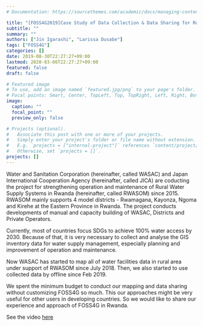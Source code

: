 ```yaml
---
# Documentation: https://sourcethemes.com/academic/docs/managing-content/

title: "[FOSS4G2019]Case Study of Data Collection & Data Sharing for Rural Water Supply Management in Rwanda"
subtitle: ""
summary: ""
authors: ["Jin Igarashi", "Larissa Dusabe"]
tags: ["FOSS4G"]
categories: []
date: 2019-08-30T22:27:27+09:00
lastmod: 2020-03-06T22:27:27+09:00
featured: false
draft: false

# Featured image
# To use, add an image named `featured.jpg/png` to your page's folder.
# Focal points: Smart, Center, TopLeft, Top, TopRight, Left, Right, BottomLeft, Bottom, BottomRight.
image:
  caption: ""
  focal_point: ""
  preview_only: false

# Projects (optional).
#   Associate this post with one or more of your projects.
#   Simply enter your project's folder or file name without extension.
#   E.g. `projects = ["internal-project"]` references `content/project/deep-learning/index.md`.
#   Otherwise, set `projects = []`.
projects: []
---
```


Water and Sanitation Corporation (hereinafter, called WASAC) and Japan International Cooperation Agency (hereinafter, called JICA) are coducting the project for strengthening operation and maintenance of Rural Water Supply Systems in Rwanda (hereinafter, called RWASOM) since 2015. RWASOM mainly supports 4 model districts - Rwamagana, Kayonza, Ngoma and Kirehe at the Eastern Province in Rwanda. The project conducts developments of manual and capacity building of WASAC, Districts and Private Operators. 


Currently, most of countries focus SDGs to achieve 100% water access by 2030. Because of that, it is very necessary to collect and analyse the GIS inventory data for water supply management, especially planning and improvement of operation and maintenance. 


Now WASAC has started to map all of water facilities data in rural area under support of RWASOM since July 2018. Then, we also started to use collected data by offline since Feb 2019. 


We spent the minimum budget to conduct our mapping and data sharing without customizing FOSS4G so much. This our approaches might be very useful for other users in developing countries. So we would like to share our experience and approach of FOSS4G in Rwanda.

See the video [here](https://media.ccc.de/v/bucharest-30-case-study-of-data-collection-data-sharing-for-rural-water-supply-management-in-rwanda)